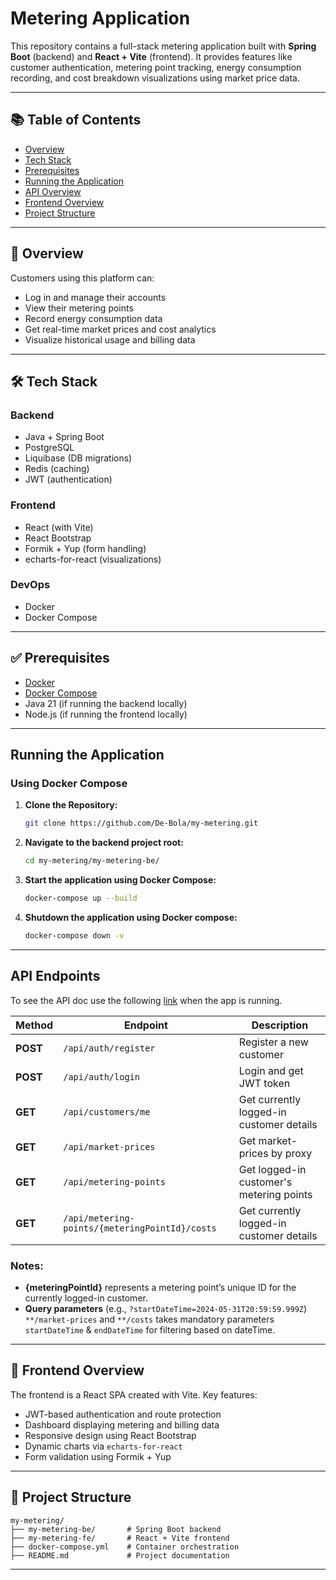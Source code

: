 # Metering Application

This repository contains a full-stack metering application built with **Spring Boot** (backend) and **React + Vite** (frontend). It provides features like customer authentication, metering point tracking, energy consumption recording, and cost breakdown visualizations using market price data.

---

## 📚 Table of Contents

- [Overview](#-overview)
- [Tech Stack](#-tech-stack)
- [Prerequisites](#-prerequisites)
- [Running the Application](#running-the-application)
- [API Overview](#api-endpoints)
- [Frontend Overview](#-frontend-overview)
- [Project Structure](#-project-structure)

---

## 🧭 Overview

Customers using this platform can:

- Log in and manage their accounts
- View their metering points
- Record energy consumption data
- Get real-time market prices and cost analytics
- Visualize historical usage and billing data

---

## 🛠️ Tech Stack

### Backend
- Java + Spring Boot
- PostgreSQL
- Liquibase (DB migrations)
- Redis (caching)
- JWT (authentication)

### Frontend
- React (with Vite)
- React Bootstrap
- Formik + Yup (form handling)
- echarts-for-react (visualizations)

### DevOps
- Docker
- Docker Compose

---

## ✅ Prerequisites

- [Docker](https://www.docker.com/)
- [Docker Compose](https://docs.docker.com/compose/)
- Java 21 (if running the backend locally)
- Node.js (if running the frontend locally)

---

## Running the Application

### Using Docker Compose

1. **Clone the Repository:**
   ```bash
   git clone https://github.com/De-Bola/my-metering.git
   ```
2. **Navigate to the backend project root:**
   ```bash
   cd my-metering/my-metering-be/
   ```
3. **Start the application using Docker Compose:**
   ```bash
   docker-compose up --build
   ```
4. **Shutdown the application using Docker compose:**
   ```bash
   docker-compose down -v
   ```
---
## API Endpoints
To see the API doc use the following [link](http://localhost:8080/swagger-ui/index.html) when the app is running.

| Method   | Endpoint                                       | Description                              |
|----------|------------------------------------------------|------------------------------------------|
| **POST** | `/api/auth/register`                           | Register a new customer                  |
| **POST** | `/api/auth/login`                              | Login and get JWT token                  |
| **GET**  | `/api/customers/me`                            | Get currently logged-in customer details |
| **GET**  | `/api/market-prices`                           | Get market-prices by proxy               |
| **GET**  | `/api/metering-points`                         | Get logged-in customer's metering points |
| **GET**  | `/api/metering-points/{meteringPointId}/costs` | Get currently logged-in customer details |

### Notes:
- **{meteringPointId}** represents a metering point’s unique ID for the currently logged-in customer.
- **Query parameters** (e.g., `?startDateTime=2024-05-31T20:59:59.999Z`) `**/market-prices` and `**/costs` takes mandatory parameters `startDateTime` & `endDateTime` for filtering based on dateTime.
---

## 🎨 Frontend Overview

The frontend is a React SPA created with Vite. Key features:

- JWT-based authentication and route protection
- Dashboard displaying metering and billing data
- Responsive design using React Bootstrap
- Dynamic charts via `echarts-for-react`
- Form validation using Formik + Yup

---

## 📁 Project Structure
````
my-metering/
├── my-metering-be/       # Spring Boot backend  
├── my-metering-fe/       # React + Vite frontend  
├── docker-compose.yml    # Container orchestration  
├── README.md             # Project documentation
````
---